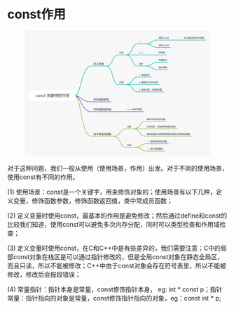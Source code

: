 # const作用

<figure><img src="../../.gitbook/assets/const 关键字的作用.png" alt=""><figcaption></figcaption></figure>



对于这种问题，我们一般从使用（使用场景，作用）出发。对于不同的使用场景，使用const有不同的作用。

(1) 使用场景：const是一个关键字，用来修饰对象的；使用场景有以下几种，定义变量，修饰函数参数，修饰函数返回值，类中常成员函数；

(2) 定义变量时使用const，最基本的作用是避免修改；然后通过define和const的比较我们知道，使用const可以避免多次内存分配，同时可以类型检查和作用域检查；

(3) 定义变量时使用const，在C和C++中是有些差异的，我们需要注意；C中的局部const对象在栈区是可以通过指针修改的，但是全局const对象在静态全局区，而且只读，所以不能被修改；C++中由于const对象会存在符号表里，所以不能被修改，修改后会报段错误；

(4) 常量指针：指针本身是常量，const修饰指针本身， eg: int \* const p；指针常量：指针指向的对象是常量，const修饰指针指向的对象，eg：const int \* p;



